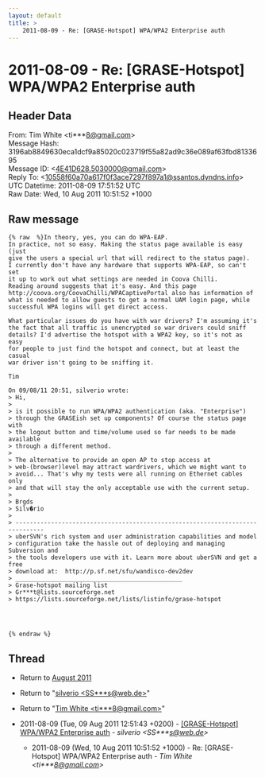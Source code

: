 ```yaml
---
layout: default
title: >
    2011-08-09 - Re: [GRASE-Hotspot] WPA/WPA2 Enterprise auth
---
```


# 2011-08-09 - Re: [GRASE-Hotspot] WPA/WPA2 Enterprise auth

## Header Data

From: Tim White \<ti***8@gmail.com\><br>
Message Hash: 3196ab8849630eca1dcf9a85020c023719f55a82ad9c36e089af63fbd8133695<br>
Message ID: \<4E41D628.5030000@gmail.com\><br>
Reply To: \<10558f60a70a617f0f3ace7297f897a1@ssantos.dyndns.info\><br>
UTC Datetime: 2011-08-09 17:51:52 UTC<br>
Raw Date: Wed, 10 Aug 2011 10:51:52 +1000<br>

## Raw message

```
{% raw  %}In theory, yes, you can do WPA-EAP.
In practice, not so easy. Making the status page available is easy (just 
give the users a special url that will redirect to the status page).
I currently don't have any hardware that supports WPA-EAP, so can't set 
it up to work out what settings are needed in Coova Chilli.
Reading around suggests that it's easy. And this page 
http://coova.org/CoovaChilli/WPACaptivePortal also has information of 
what is needed to allow guests to get a normal UAM login page, while 
successful WPA logins will get direct access.

What particular issues do you have with war drivers? I'm assuming it's 
the fact that all traffic is unencrypted so war drivers could sniff 
details? I'd advertise the hotspot with a WPA2 key, so it's not as easy 
for people to just find the hotspot and connect, but at least the casual 
war driver isn't going to be sniffing it.

Tim

On 09/08/11 20:51, silverio wrote:
> Hi,
>
> is it possible to run WPA/WPA2 authentication (aka. "Enterprise")
> through the GRASEish set up components? Of course the status page with
> the logout button and time/volume used so far needs to be made available
> through a different method.
>
> The alternative to provide an open AP to stop access at
> web-(browser)level may attract wardrivers, which we might want to
> avoid... That's why my tests were all running on Ethernet cables only
> and that will stay the only acceptable use with the current setup.
>
> Brgds
> Silv�rio
>
> ------------------------------------------------------------------------------
> uberSVN's rich system and user administration capabilities and model
> configuration take the hassle out of deploying and managing Subversion and
> the tools developers use with it. Learn more about uberSVN and get a free
> download at:  http://p.sf.net/sfu/wandisco-dev2dev
> _______________________________________________
> Grase-hotspot mailing list
> Gr***t@lists.sourceforge.net
> https://lists.sourceforge.net/lists/listinfo/grase-hotspot




{% endraw %}
```

## Thread

+ Return to [August 2011](/archive/2011/08)

+ Return to "[silverio <SS***s<span>@</span>web.de>](/authors/ss___s_at_web_de)"
+ Return to "[Tim White <ti***8<span>@</span>gmail.com>](/authors/ti___8_at_gmail_com)"

+ 2011-08-09 (Tue, 09 Aug 2011 12:51:43 +0200) - [[GRASE-Hotspot] WPA/WPA2 Enterprise auth](/archive/2011/08/21fcae225841afcdf1eb92f052fb89b5e5899da4ebb2514fc31329437b4fcc10) - _silverio \<SS***s@web.de\>_
  + 2011-08-09 (Wed, 10 Aug 2011 10:51:52 +1000) - Re: [GRASE-Hotspot] WPA/WPA2 Enterprise auth - _Tim White \<ti***8@gmail.com\>_

